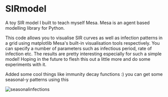 # SIRmodel

A toy SIR model I built to teach myself Mesa. Mesa is an agent based modelling library for Python.

This code allows you to visualise SIR curves as well as infection patterns in a grid using matplotlib Mesa's built-in visualisation tools respectively. You can specify a number of parameters such as infectious period, rate of infection etc. The results are pretty interesting especially for such a simple model! Hoping in the future to flesh this out a little more and do some experiments with it.

Added some cool things like immunity decay functions :) you can get some seasonal-y patterns using this

![seasonalinfections](https://user-images.githubusercontent.com/70916204/111035772-da800480-8413-11eb-900e-3685165c1a7e.png)
